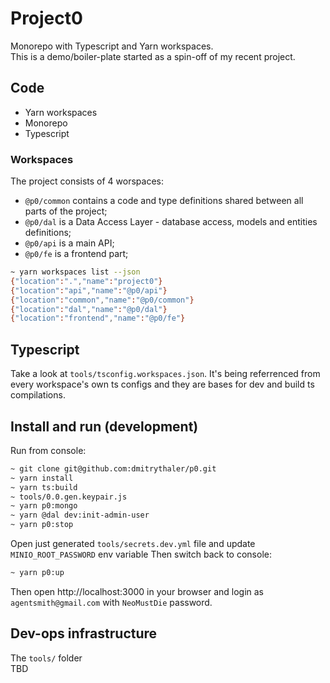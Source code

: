 # Project0

Monorepo with Typescript and Yarn workspaces.<br />
This is a demo/boiler-plate started as a spin-off of my recent project.

## Code

* Yarn workspaces
* Monorepo
* Typescript

### Workspaces

The project consists of 4 worspaces:
* `@p0/common` contains a code and type definitions shared between all parts of the project;
* `@p0/dal` is a Data Access Layer - database access, models and entities definitions;
* `@p0/api` is a main API;
* `@p0/fe` is a frontend part;

```bash
~ yarn workspaces list --json
{"location":".","name":"project0"}
{"location":"api","name":"@p0/api"}
{"location":"common","name":"@p0/common"}
{"location":"dal","name":"@p0/dal"}
{"location":"frontend","name":"@p0/fe"}
```

## Typescript

Take a look at `tools/tsconfig.workspaces.json`. It's being referrenced from every workspace's own ts configs and they are bases for dev and build ts compilations.

## Install and run (development)

Run from console:
```bash
~ git clone git@github.com:dmitrythaler/p0.git
~ yarn install
~ yarn ts:build
~ tools/0.0.gen.keypair.js
~ yarn p0:mongo
~ yarn @dal dev:init-admin-user
~ yarn p0:stop
```
Open just generated `tools/secrets.dev.yml` file and update `MINIO_ROOT_PASSWORD` env variable
Then switch back to console:
```bash
~ yarn p0:up
```

Then open http://localhost:3000 in your browser and login as `agentsmith@gmail.com` with `NeoMustDie` password.

## Dev-ops infrastructure

The `tools/` folder  \
TBD

